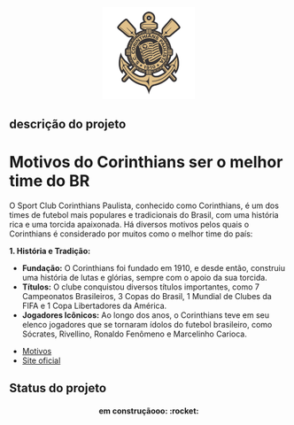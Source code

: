 <!-- ![logo-git](./img/logo-git.png) -->

<!-- imagem usando markdown -->

<!-- imagem usando html -->

<p widht="100%" align="center">
    <img src="./img/logo-git.png" width="33%">
    
</p> 
<!-- 
# CORINTHIANS titulo markdown
## VAI CORINTHIANS titulo markdown com menor fonte

<!-- <h1>Titulo HTML</h1>
<h6>Titulo HTML com menor fonte</h6> -->  


<p id="descricaoProjeto"> </p>

## descrição do projeto

# Motivos do Corinthians ser o melhor time do BR

<p align="left">

O Sport Club Corinthians Paulista, conhecido como Corinthians, é um dos times de futebol mais populares e tradicionais do Brasil, com uma história rica e uma torcida apaixonada. Há diversos motivos pelos quais o Corinthians é considerado por muitos como o melhor time do país:
</p>

<p align="left">

**1. História e Tradição:**

* **Fundação:** O Corinthians foi fundado em 1910, e desde então, construiu uma história de lutas e glórias, sempre com o apoio da sua torcida.
* **Títulos:** O clube conquistou diversos títulos importantes, como 7 Campeonatos Brasileiros, 3 Copas do Brasil, 1 Mundial de Clubes da FIFA e 1 Copa Libertadores da América.
* **Jogadores Icônicos:** Ao longo dos anos, o Corinthians teve em seu elenco jogadores que se tornaram ídolos do futebol brasileiro, como Sócrates, Rivellino, Ronaldo Fenômeno e Marcelinho Carioca.
</p>

<ul>
    <li><a href="#descricaoProjeto">Motivos</a></li> 
    <li><a href="#">Site oficial</a></li>
</ul>


<p id= "statusProjeto"></p>

## Status do projeto

<h4 align="center">
    em construçãooo: :rocket:
</h4>

